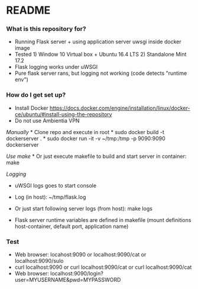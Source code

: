 # README #


### What is this repository for? ###

* Running Flask server +  using application server uwsgi inside docker image
* Tested 1) Window 10 Virtual box + Ubuntu 16.4 LTS   2) Standalone Mint 17.2
* Flask logging works under uWSGI
* Pure flask server rans, but logging not working (code detects "runtime env")


### How do I get set up? ###

* Install Docker   https://docs.docker.com/engine/installation/linux/docker-ce/ubuntu/#install-using-the-repository
* Do not use Ambientia VPN

*Manually*
	* Clone repo and execute in root
	* sudo docker build -t dockerserver . 
	* sudo docker run -it -v ~/tmp:/tmp -p 9090:9090 dockerserver

*Use make*
	* Or just execute makefile to build and start server in container: make

*Logging*
* uWSGI logs goes to start console 
* Log (in host): ~/tmp/flask.log 
* Or just start following server logs (from host): make logs

* Flask server runtime variables are defined in makefile (mount definitions host-container, default port, application name)

### Test ###

* Web browser: locahost:9090  or localhost:9090/cat or localhost:9090/sulo
* curl localhost:9090 or curl localhost:9090/cat or curl localhost:9090/cat 
* Web browser: localhost:9090/login?user=MYUSERNAME&pwd=MYPASSWORD  



